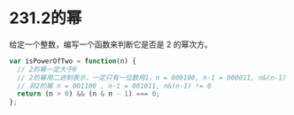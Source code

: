 # 231.2的幂
给定一个整数，编写一个函数来判断它是否是 2 的幂次方。

```js
var isPowerOfTwo = function(n) {
  // 2的幂一定大于0
  // 2的幂用二进制表示，一定只有一位数用1，n = 000100, n-1 = 000011, n&(n-1) = 000000 =0
  // 非2的幂 n = 001100 , n-1 = 001011, n&(n-1) != 0
  return (n > 0) && (n & n - 1) === 0;
};
```